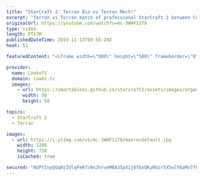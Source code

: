 ```yaml
---
title: "StarCraft 2: Terran Bio vs Terran Mech!"
excerpt: "Terran vs Terran match of professional StarCraft 2 between Cure and Dream.  Get more videos & support my work: http://www.patreon.com/lowkotv  My second channel: http://lowko.tv/morelowko Lowko Merch: http://lowko.tv/merch  Be part of the community on Discord: http://discord.gg/lowkotv The hardware setup"
originalUrl: https://youtube.com/watch?v=mc-3WHF1zT8
type: video
length: PT17M
publishedDateTime: 2019-11-13T09:56:20Z
heat: 51

featuredContent: "<iframe width=\"800\" height=\"500\" frameborder=\"0\" src=\"https://www.youtube.com/embed/mc-3WHF1zT8\" allow=\"accelerometer; autoplay; encrypted-media; gyroscope; picture-in-picture\" allowfullscreen></iframe>"

provider:
  name: LowkoTV
  domain: lowko.tv
  images:
    - url: https://smartableai.github.io/starcraft2/assets/images/organizations/lowko.tv-50x50.jpg
      width: 50
      height: 50

topics:
  - StarCraft 2
  - Terran

images:
  - url: https://i.ytimg.com/vi/mc-3WHF1zT8/maxresdefault.jpg
    width: 1280
    height: 720
    isCached: true

secured: "NdPtInyQGqNjZUlqFeR7/0xJhrueMBA35pX1j8fbxQKy0Ozr5X5wlY6aMv7f6cvl/Ci9KSxogMyL3M4F5OywEgnwJ2Yk6+tsNcEAYRN4PjIRoJCW/WDWHdj5FmnTAqrZXKHQmi7IGDYBUB1a0OFlp93tmUD6bzufHy9o6R0TlK+vMuIZRFK3D5Bqby1vsyQBBjnNl1/TrunqfZM93tRp1uxlIEKgZcnv3HyXhixnyqpBbVInY6fKIRYTIK1USjSPM28jt8Jwmc1b99OZYfKc0/8HL2yfuDU5g9vd/e5VgX7noyW3QMSv2uHIClPVe2feN6scpX4Jk8SBoxjIAwn1H9h+PBfMrfSP7OZw+y21N0A5jEWpxUYnpIwqqSe2NLFaAXfVr4Z9h5ZQAUnAgrIy/XqtO57SrWXLbR0f52/yLwM=;jrE+c6av5PHatL+K5iPsmw=="
---
```


